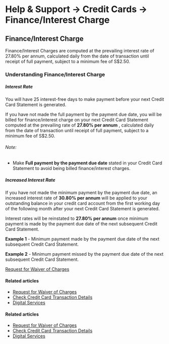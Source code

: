 # Help & Support -> Credit Cards -> Finance/Interest Charge

## Finance/Interest Charge

Finance/Interest Charges are computed at the prevailing interest rate of 27.80% per annum, calculated daily from the date of transaction until receipt of full payment, subject to a minimum fee of S$2.50.

### Understanding Finance/Interest Charge

#####  Interest Rate

You will have 25 interest-free days to make payment before your next Credit Card Statement is generated.  
  
If you have not made the full payment by the payment due date, you will be billed for finance/interest charge on your next Credit Card Statement computed at the prevailing rate of **27.80% per annum** , calculated daily from the date of transaction until receipt of full payment, subject to a minimum fee of S$2.50.  
  


###### Note:

  * Make **Full payment by the payment due date** stated in your Credit Card Statement to avoid being billed finance/interest charges.



#####  Increased Interest Rate

If you have not made the minimum payment by the payment due date, an increased interest rate of **30.80% per annum** will be applied to your outstanding balance in your credit card account from the first working day of the following month after your next Credit Card Statement is generated.  
  
Interest rates will be reinstated to **27.80% per annum** once minimum payment is made by the payment due date of the next subsequent Credit Card Statement.  
  
**Example 1** \- Minimum payment made by the payment due date of the next subsequent Credit Card Statement.  
  
  
  
  
**Example 2** \- Minimum payment missed by the payment due date of the next subsequent Credit Card Statement.  
  
  
  
  


  
  
[Request for Waiver of Charges](https://chatbanking.dbs.com/mbsg/GCE/I400HS001)

#### Related articles

  * [Request for Waiver of Charges](https://chatbanking.dbs.com/mbsg/GCE/I400HS001)
  * [Check Credit Card Transaction Details](https://www.dbs.com.sg/personal/support/card-transaction-view-transaction-details.html)
  * [Digital Services](https://www.dbs.com.sg/personal/support/digital-services-main.html?pid=sg-dbs-help-support-text)



#### Related articles

  * [Request for Waiver of Charges](https://chatbanking.dbs.com/mbsg/GCE/I400HS001)
  * [Check Credit Card Transaction Details](https://www.dbs.com.sg/personal/support/card-transaction-view-transaction-details.html)
  * [Digital Services](https://www.dbs.com.sg/personal/support/digital-services-main.html?pid=sg-dbs-help-support-text)


